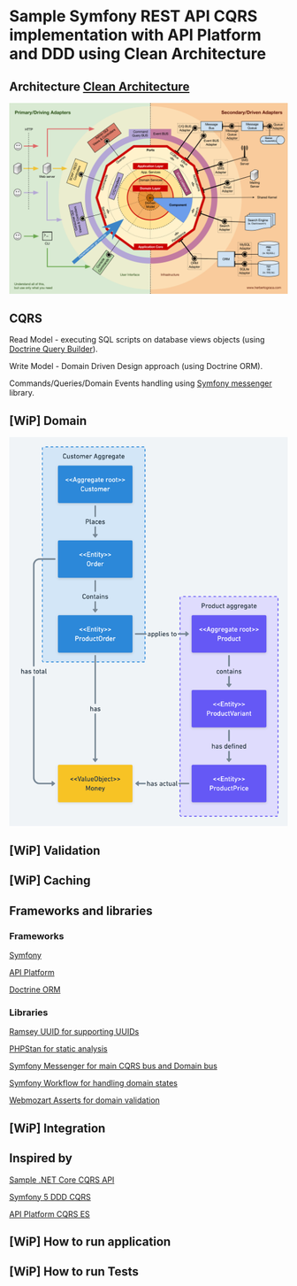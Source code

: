Sample Symfony REST API CQRS implementation with API Platform and DDD using Clean Architecture
==============================================================

## Architecture [Clean Architecture](http://blog.cleancoder.com/uncle-bob/2012/08/13/the-clean-architecture.html)

![projects_dependencies](etc/docs/clean_architecture.png)

## CQRS

Read Model - executing SQL scripts on database views objects (using [Doctrine Query Builder](https://www.doctrine-project.org/projects/doctrine-orm/en/2.7/reference/query-builder.html)).

Write Model - Domain Driven Design approach (using Doctrine ORM).

Commands/Queries/Domain Events handling using [Symfony messenger](https://symfony.com/doc/current/components/messenger.html) library.

## [WiP] Domain
![domain_model](etc/docs/domain_model.png)

## [WiP] Validation

## [WiP] Caching

## Frameworks and libraries

### Frameworks
[Symfony](https://symfony.com/)

[API Platform](https://api-platform.com/)

[Doctrine ORM](https://www.doctrine-project.org/index.html)

### Libraries
[Ramsey UUID for supporting UUIDs](https://github.com/ramsey/uuid-doctrine)

[PHPStan for static analysis](https://github.com/phpstan/phpstan)

[Symfony Messenger for main CQRS bus and Domain bus](https://symfony.com/doc/current/components/messenger.html)

[Symfony Workflow for handling domain states](https://symfony.com/doc/current/components/workflow.html)

[Webmozart Asserts for domain validation](https://github.com/webmozart/assert)

## [WiP] Integration

## Inspired by
[Sample .NET Core CQRS API](https://github.com/kgrzybek/sample-dotnet-core-cqrs-api)

[Symfony 5 DDD CQRS](https://github.com/jorge07/symfony-5-es-cqrs-boilerplate)

[API Platform CQRS ES](https://github.com/jon-ht/api-platform-cqrs-es)

## [WiP] How to run application

## [WiP] How to run Tests

